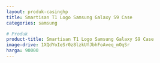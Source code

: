 ```yaml
---
layout: produk-casinghp
title: Smartisan T1 Logo Samsung Galaxy S9 Case
categories: samsung

# Produk
product-title: Smartisan T1 Logo Samsung Galaxy S9 Case
image-drive: 1XQdYoIeSr0z8lzkUfJbhFoAveq_mOqSr
harga: 90000
---
```

